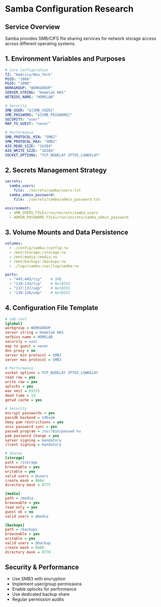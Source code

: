 # Samba Configuration Research

## Service Overview
Samba provides SMB/CIFS file sharing services for network storage access across different operating systems.

## 1. Environment Variables and Purposes

```yaml
# Core Configuration
TZ: "America/New_York"
PUID: "1000"
PGID: "1000"
WORKGROUP: "WORKGROUP"
SERVER_STRING: "Homelab NAS"
NETBIOS_NAME: "HOMELAB"

# Security
SMB_USER: "${SMB_USER}"
SMB_PASSWORD: "${SMB_PASSWORD}"
SECURITY: "user"
MAP_TO_GUEST: "never"

# Performance
SMB_PROTOCOL_MIN: "SMB2"
SMB_PROTOCOL_MAX: "SMB3"
AIO_READ_SIZE: "16384"
AIO_WRITE_SIZE: "16384"
SOCKET_OPTIONS: "TCP_NODELAY IPTOS_LOWDELAY"
```

## 2. Secrets Management Strategy

```yaml
secrets:
  samba_users:
    file: ./secrets/samba/users.txt
  samba_admin_password:
    file: ./secrets/samba/admin_password.txt

environment:
  - SMB_USERS_FILE=/run/secrets/samba_users
  - ADMIN_PASSWORD_FILE=/run/secrets/samba_admin_password
```

## 3. Volume Mounts and Data Persistence

```yaml
volumes:
  - ./config/samba:/config:rw
  - /mnt/storage:/storage:rw
  - /mnt/media:/media:rw
  - /mnt/backups:/backups:rw
  - ./logs/samba:/var/log/samba:rw

ports:
  - "445:445/tcp"    # SMB
  - "139:139/tcp"    # NetBIOS
  - "137:137/udp"    # NetBIOS
  - "138:138/udp"    # NetBIOS
```

## 4. Configuration File Template

```ini
# smb.conf
[global]
workgroup = WORKGROUP
server string = Homelab NAS
netbios name = HOMELAB
security = user
map to guest = never
dns proxy = no
server min protocol = SMB2
server max protocol = SMB3

# Performance
socket options = TCP_NODELAY IPTOS_LOWDELAY
read raw = yes
write raw = yes
oplocks = yes
max xmit = 65535
dead time = 15
getwd cache = yes

# Security
encrypt passwords = yes
passdb backend = tdbsam
obey pam restrictions = yes
unix password sync = yes
passwd program = /usr/bin/passwd %u
pam password change = yes
server signing = mandatory
client signing = mandatory

# Shares
[storage]
path = /storage
browseable = yes
writable = yes
valid users = @users
create mask = 0664
directory mask = 0775

[media]
path = /media
browseable = yes
read only = yes
guest ok = no
valid users = @media

[backups]
path = /backups
browseable = yes
writable = yes
valid users = @backup
create mask = 0660
directory mask = 0770
```

## Security & Performance

- Use SMB3 with encryption
- Implement user/group permissions
- Enable oplocks for performance
- Use dedicated backup share
- Regular permission audits